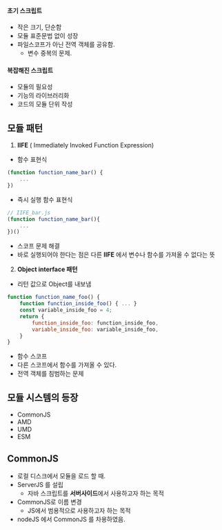 #### 초기 스크립트
- 작은 크기, 단순함
- 모듈 표준문법 없이 성장
- 파일스코프가 아닌 전역 객체를 공유함.
	- 변수 중복의 문제.

#### 복잡해진 스크립트
- 모듈의 필요성
- 기능의 라이브러리화
- 코드의 모듈 단위 작성

## 모듈 패턴

1. **IIFE** ( Immediately Invoked Function Expression)
- 함수 표현식
```js
(function function_name_bar() {
	...
})
```

- 즉시 실행 함수 표현식
```js
// IIFE_bar.js
(function function_name_bar(){
	...
})()
```

- 스코프 문제 해결
- 바로 실행되어야 한다는 점은 다른 **IIFE** 에서 변수나 함수를 가져올 수 없다는 뜻

2. **Object interface 패턴**
- 리턴 값으로 Object를 내보냄
```js
function function_name_foo() {
    function function_inside_foo() { ... }
    const variable_inside_foo = 4;
    return {
	    function_inside_foo: function_inside_foo,
	    variable_inside_foo: variable_inside_foo,
    }
}
```
- 함수 스코프
- 다른 스코프에서 함수를 가져올 수 있다.
- 전역 객체를 침범하는 문제

## 모듈 시스템의 등장
- CommonJS
- AMD
- UMD
- ESM

## CommonJS
- 로컬 디스크에서 모듈을 로드 할 때.
- ServerJS 를 설립
	- 자바 스크립트를 **서버사이드**에서 사용하고자 하는 목적
- CommonJS로 이름 변경
	- JS에서 범용적으로 사용하고자 하는 목적
- nodeJS 에서 CommonJS 를 차용하였음.


